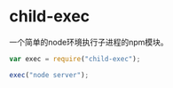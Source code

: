 child-exec
==========

一个简单的node环境执行子进程的npm模块。

```javascript
var exec = require("child-exec");

exec("node server");
```
